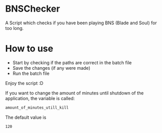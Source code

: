 # BNSChecker
A Script which checks if you have been playing BNS (Blade and Soul) for too long.

# How to use
* Start by checking if the paths are correct in the batch file
* Save the changes (if any were made)
* Run the batch file

Enjoy the script :D

If you want to change the amount of minutes until shutdown of the application, the variable is called:
```python
amount_of_minutes_utill_kill
```
The default value is 
```
120
```
